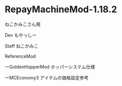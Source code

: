 # RepayMachineMod-1.18.2

ねこかみこさん用

Dev    もやっしー

Staff  ねこかみこ

ReferenceMod

ーGoldenHopperMod ホッパーシステム仕様

ーMCEconomy3 アイテムの価格設定参考
